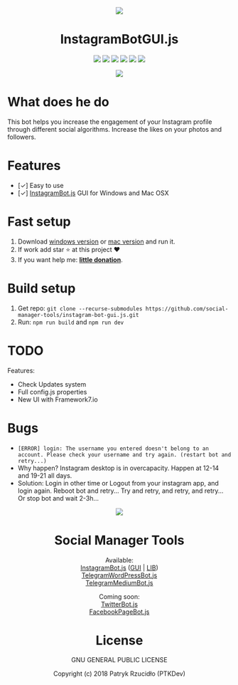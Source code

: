 <p align="center"><a href="https://instagrambotjs.ptkdev.io" alt="Screenshot"><img src="https://ptkdev.it/img/bot/instagram-bot-gui.js.png"></a></p>

<p align="center"><h1 align="center">InstagramBotGUI.js</h1></p>

<p align="center"><a href="#" alt="License"><img src="https://img.shields.io/badge/license-GLPv3-brightgreen.svg"></a>
<a href="https://github.com/social-manager-tools/instagram-bot-lib" alt="powered by instagrambotlib v0.6.3"><img src="https://img.shields.io/badge/powered%20by-instagrambotlib%20 v0.6.3-895a4d.svg"></a>
<a href="https://github.com/social-manager-tools/instagram-bot-gui.js/releases" alt="Version"><img src="https://img.shields.io/badge/version-v0.1.0%20BETA-lightgrey.svg"></a>
<a href="https://slack.ptkdev.io" alt="Slack Chat"><img src="https://img.shields.io/badge/chat%20on-Slack-orange.svg"></a>
<a href="https://paypal.me/ptkdev" alt="Paypale Donate"><img src="https://img.shields.io/badge/donate-PayPal-red.svg"></a>
<a href="mailto:support@ptkdev.io" alt="Support: support@ptkdev.io"><img src="https://img.shields.io/badge/help-support@ptkdev.io-fbbc05.svg"></a></p>

<p align="center"><a href="https://instagrambotjs.ptkdev.io" alt="Screenshot"><img src="https://ptkdev.it/img/bot/ptkdev-instagram-bot.gif"></a></p>

# What does he do
This bot helps you increase the engagement of your Instagram profile through different social algorithms. Increase the likes on your photos and followers.

# Features
* [✓] Easy to use
* [✓] [InstagramBot.js](https://github.com/social-manager-tools/instagram-bot.js) GUI for Windows and Mac OSX

# Fast setup
1. Download [windows version](https://instagrambotjs.ptkdev.io/release/v0.1.0/windows_x64.exe) or [mac version](https://instagrambotjs.ptkdev.io/release/stable/v0.1.0/macosx.exe)  and run it.
2. If work add star :star: at this project :heart:
3. If you want help me: <b><a href="https://paypal.me/ptkdev">little donation</a></b>.

# Build setup
1. Get repo: `git clone --recurse-submodules https://github.com/social-manager-tools/instagram-bot-gui.js.git`
2. Run: `npm run build` and `npm run dev`

# TODO
Features:
* Check Updates system
* Full config.js properties
* New UI with Framework7.io 

# Bugs
* `[ERROR] login: The username you entered doesn't belong to an account. Please check your username and try again. (restart bot and retry...)`
* Why happen? Instagram desktop is in overcapacity. Happen at 12-14 and 19-21 all days. 
* Solution: Login in other time or Logout from your instagram app, and login again. Reboot bot and retry... Try and retry, and retry, and retry... Or stop bot and wait 2-3h...

<p align="center"><a href="https://github.com/social-manager-tools" alt="Screenshot"><img src="https://ptkdev.it/img/bot/social-manager-tools.png"></a></p>
<p align="center"><h1 align="center">Social Manager Tools</h1></p>

<p align="center">Available:<br />
<a href="https://github.com/social-manager-tools/instagram-bot.js">InstagramBot.js</a> (<a href="https://github.com/social-manager-tools/instagram-bot-gui.js">GUI</a> | <a href="https://github.com/social-manager-tools/instagram-bot-lib.js">LIB</a>)<br />
<a href="https://github.com/social-manager-tools/wordpress-telegram-bot.js">TelegramWordPressBot.js</a><br />
<a href="https://github.com/social-manager-tools/medium-telegram-bot.js">TelegramMediumBot.js</a></p>

<p align="center">Coming soon:<br />
<a href="https://github.com/social-manager-tools/twitter-bot.js">TwitterBot.js</a><br />
<a href="https://github.com/social-manager-tools/facebookpage-bot.js">FacebookPageBot.js</a></p>

<p align="center"><h1 align="center">License</h1></p>

<p align="center">GNU GENERAL PUBLIC LICENSE</p>

<p align="center">Copyright (c) 2018 Patryk Rzucidło (PTKDev)</p>